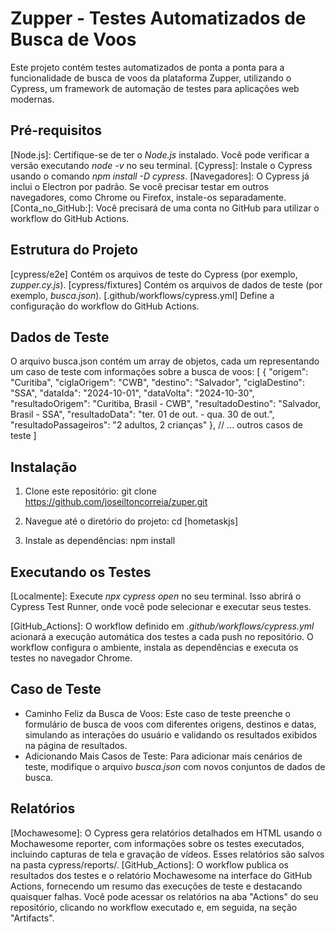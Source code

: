 # Zupper - Testes Automatizados de Busca de Voos

Este projeto contém testes automatizados de ponta a ponta para a funcionalidade de busca de voos da plataforma Zupper, utilizando o Cypress, um framework de automação de testes para aplicações web modernas.

## Pré-requisitos
[Node.js]: Certifique-se de ter o *Node.js* instalado. Você pode verificar a versão executando *node -v* no seu terminal.
[Cypress]: Instale o Cypress usando o comando *npm install -D cypress*.
[Navegadores]: O Cypress já inclui o Electron por padrão. Se você precisar testar em outros navegadores, como Chrome ou Firefox, instale-os separadamente.
[Conta_no_GitHub:]: Você precisará de uma conta no GitHub para utilizar o workflow do GitHub Actions.

## Estrutura do Projeto
[cypress/e2e] Contém os arquivos de teste do Cypress (por exemplo, *zupper.cy.js*).
[cypress/fixtures] Contém os arquivos de dados de teste (por exemplo, *busca.json*).
[.github/workflows/cypress.yml] Define a configuração do workflow do GitHub Actions.

## Dados de Teste
O arquivo busca.json contém um array de objetos, cada um representando um caso de teste com informações sobre a busca de voos:
[
  {
    "origem": "Curitiba",
    "ciglaOrigem": "CWB",
    "destino": "Salvador",
    "ciglaDestino": "SSA",
    "dataIda": "2024-10-01",
    "dataVolta": "2024-10-30",
    "resultadoOrigem": "Curitiba, Brasil - CWB",
    "resultadoDestino": "Salvador, Brasil - SSA",
    "resultadoData": "ter. 01 de out.  - qua. 30 de out.",
    "resultadoPassageiros": "2 adultos, 2 crianças"
  },
  // ... outros casos de teste
]

## Instalação
1. Clone este repositório:
    git clone <https://github.com/joseiltoncorreia/zuper.git>

2. Navegue até o diretório do projeto:
    cd [hometaskjs]

3. Instale as dependências:
    npm install

## Executando os Testes
[Localmente]: Execute *npx cypress open* no seu terminal. Isso abrirá o Cypress Test Runner, onde você pode selecionar e executar seus testes.

[GitHub_Actions]:  O workflow definido em *.github/workflows/cypress.yml* acionará a execução automática dos testes a cada push no repositório. O workflow configura o ambiente, instala as dependências e executa os testes no navegador Chrome.

## Caso de Teste
 - Caminho Feliz da Busca de Voos: Este caso de teste preenche o formulário de busca de voos com diferentes origens, destinos e datas, simulando as interações do usuário e validando os resultados exibidos na página de resultados.
 - Adicionando Mais Casos de Teste: Para adicionar mais cenários de teste, modifique o arquivo *busca.json* com novos conjuntos de dados de busca.

## Relatórios
[Mochawesome]: O Cypress gera relatórios detalhados em HTML usando o Mochawesome reporter, com informações sobre os testes executados, incluindo capturas de tela e gravação de vídeos. Esses relatórios são salvos na pasta cypress/reports/.
[GitHub_Actions]: O workflow publica os resultados dos testes e o relatório Mochawesome na interface do GitHub Actions, fornecendo um resumo das execuções de teste e destacando quaisquer falhas. Você pode acessar os relatórios na aba "Actions" do seu repositório, clicando no workflow executado e, em seguida, na seção "Artifacts".